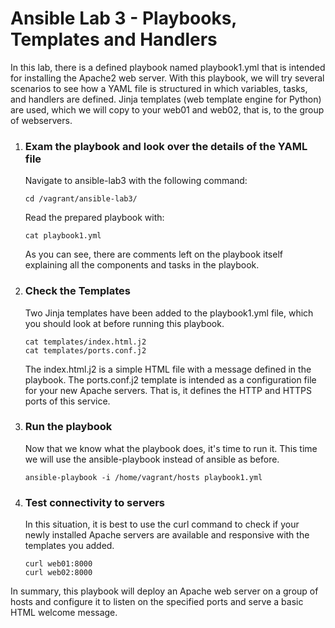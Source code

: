# Ansible Lab 3 - Playbooks, Templates and Handlers

In this lab, there is a defined playbook named playbook1.yml that is intended for installing the Apache2 web server.
With this playbook, we will try several scenarios to see how a YAML file is structured in which variables, tasks, and handlers are defined. Jinja templates (web template engine for Python) are used, which we will copy to your web01 and web02, that is, to the group of webservers.

1. ### Exam the playbook and look over the details of the YAML file
    Navigate to ansible-lab3 with the following command:
    ``` shell
    cd /vagrant/ansible-lab3/
    ```
    Read the prepared playbook with:
    ``` shell
    cat playbook1.yml
    ```
    As you can see, there are comments left on the playbook itself explaining all the components and tasks in the playbook.
2. ### Check the Templates
    Two Jinja templates have been added to the playbook1.yml file, which you should look at before running this playbook.
    ``` shell
    cat templates/index.html.j2
    cat templates/ports.conf.j2
    ```
    The index.html.j2 is a simple HTML file with a message defined in the playbook.
    The ports.conf.j2 template is intended as a configuration file for your new Apache servers. That is, it defines the HTTP and HTTPS ports of this service.
3. ### Run the playbook
    Now that we know what the playbook does, it's time to run it. This time we will use the ansible-playbook instead of ansible as before.
    ``` shell
    ansible-playbook -i /home/vagrant/hosts playbook1.yml
    ```
4. ### Test connectivity to servers
    In this situation, it is best to use the curl command to check if your newly installed Apache servers are available and responsive with the templates you added.
    ``` shell
    curl web01:8000
    curl web02:8000
    ```
In summary, this playbook will deploy an Apache web server on a group of hosts and configure it to listen on the specified ports and serve a basic HTML welcome message.